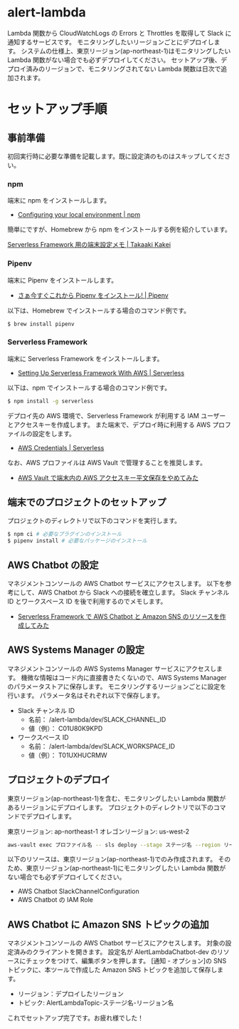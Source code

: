 # alert-lambda

Lambda 関数から CloudWatchLogs の Errors と Throttles を取得して Slack に通知するサービスです。
モニタリングしたいリージョンごとにデプロイします。
システムの仕様上、東京リージョン(ap-northeast-1)はモニタリングしたい Lambda 関数がない場合でも必ずデプロイしてください。
セットアップ後、デプロイ済みのリージョンで、モニタリングされてない Lambda 関数は日次で追加されます。

# セットアップ手順

## 事前準備

初回実行時に必要な準備を記載します。既に設定済のものはスキップしてください。

### npm

端末に npm をインストールします。

- [Configuring your local environment | npm](https://docs.npmjs.com/getting-started/configuring-your-local-environment)

簡単にですが、Homebrew から npm をインストールする例を紹介しています。

[Serverless Framework 用の端末設定メモ | Takaaki Kakei](https://zenn.dev/t_kakei/scraps/8675d5b86ffc4f)

### Pipenv

端末に Pipenv をインストールします。

- [さぁ今すぐこれから Pipenv をインストール! | Pipenv](https://pipenv-ja.readthedocs.io/ja/translate-ja/#install-pipenv-today)

以下は、Homebrew でインストールする場合のコマンド例です。

```bash
$ brew install pipenv
```

### Serverless Framework

端末に Serverless Framework をインストールします。

- [Setting Up Serverless Framework With AWS | Serverless](https://www.serverless.com/framework/docs/getting-started)

以下は、npm でインストールする場合のコマンド例です。

```bash
$ npm install -g serverless
```

デプロイ先の AWS 環境で、Serverless Framework が利用する IAM ユーザーとアクセスキーを作成します。
また端末で、デプロイ時に利用する AWS プロファイルの設定をします。

- [AWS Credentials | Serverless](https://www.serverless.com/framework/docs/providers/aws/guide/credentials)

なお、AWS プロファイルは AWS Vault で管理することを推奨します。

- [AWS Vault で端末内の AWS アクセスキー平文保存をやめてみた](https://dev.classmethod.jp/articles/aws-vault/)


## 端末でのプロジェクトのセットアップ

プロジェクトのディレクトリで以下のコマンドを実行します。

```bash
$ npm ci # 必要なプラグインのインストール
$ pipenv install # 必要なパッケージのインストール
```

## AWS Chatbot の設定

マネジメントコンソールの AWS Chatbot サービスにアクセスします。
以下を参考にして、AWS Chatbot から Slack への接続を確立します。
Slack チャンネル ID とワークスペース ID を後で利用するのでメモします。

- [Serverless Framework で AWS Chatbot と Amazon SNS のリソースを作成してみた](https://dev.classmethod.jp/articles/serverless-framework-resources-chatbot-sns/#toc-4)

## AWS Systems Manager の設定

マネジメントコンソールの AWS Systems Manager サービスにアクセスします。
機微な情報はコード内に直接書きたくないので、AWS Systems Manager のパラメータストアに保存します。
モニタリングするリージョンごとに設定を行います。
パラメータ名はそれぞれ以下で保存します。

- Slack チャンネル ID
    - 名前： /alert-lambda/dev/SLACK_CHANNEL_ID
    - 値（例）： C01U80K9KPD
- ワークスペース ID
    - 名前： /alert-lambda/dev/SLACK_WORKSPACE_ID
    - 値（例）： T01UXHUCRMW


## プロジェクトのデプロイ

東京リージョン(ap-northeast-1)を含む、モニタリングしたい Lambda 関数があるリージョンにデプロイします。
プロジェクトのディレクトリで以下のコマンドでデプロイします。

東京リージョン: ap-northeast-1
オレゴンリージョン: us-west-2

```bash
aws-vault exec プロファイル名 -- sls deploy --stage ステージ名 --region リージョン名
```

以下のリソースは、東京リージョン(ap-northeast-1)でのみ作成されます。
そのため、東京リージョン(ap-northeast-1)にモニタリングしたい Lambda 関数がない場合でも必ずデプロイしてください。

- AWS Chatbot SlackChannelConfiguration
- AWS Chatbot の IAM Role

## AWS Chatbot に Amazon SNS トピックの追加

マネジメントコンソールの AWS Chatbot サービスにアクセスします。
対象の設定済みのクライアントを開きます。
設定名が AlertLambdaChatbot-dev のリソースにチェックをつけて、編集ボタンを押します。
[通知 - オプション]の SNS トピックに、本ツールで作成した Amazon SNS トピックを追加して保存します。

- リージョン：デプロイしたリージョン
- トピック: AlertLambdaTopic-ステージ名-リージョン名


これでセットアップ完了です。お疲れ様でした！
